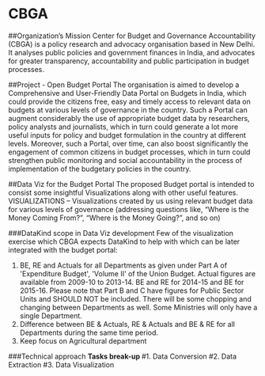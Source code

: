 # CBGA
##Organization’s Mission
Center for Budget and Governance Accountability (CBGA) is a policy research and advocacy organisation based in New Delhi. 
It analyses public policies and government finances in India, and advocates for greater transparency, accountability and public participation in budget processes.

##Project - Open Budget Portal
The organisation is aimed to develop a Comprehensive and User-Friendly Data Portal on Budgets in India, 
which could provide the citizens free, easy and timely access to relevant data on budgets at various levels of governance in the country. 
Such a Portal can augment considerably the use of appropriate budget data by researchers, policy analysts and journalists, which in turn could 
generate a lot more useful inputs for policy and budget formulation in the country at different levels. 
Moreover, such a Portal, over time, can also boost significantly the engagement of common citizens in budget processes, which in turn could
strengthen public monitoring and social accountability in the process of implementation of the budgetary policies in the country.

##Data Viz for the Budget Portal
The proposed Budget portal is intended to consist some insightful Visualizations along with other useful features.
VISUALIZATIONS – Visualizations created by us using relevant budget data for various levels of governance (addressing questions like, 
“Where is the Money Coming From?”, “Where is the Money Going?”, and so on)

###DataKind scope in Data Viz development
Few of the visualization exercise which CBGA expects DataKind to help with which can be later integrated with the budget portal:
1) BE, RE and Actuals for all Departments as given under Part A of 'Expenditure Budget', 'Volume II' of the Union Budget.  Actual figures are available from 2009-10 to 2013-14. BE and RE for 2014-15 and BE for 2015-16. Please note that Part B and C have figures for Public Sector Units and SHOULD NOT be included. There will be some chopping and changing between Departments as well. Some Ministries will only have a single Department.
2) Difference between BE & Actuals, RE & Actuals and BE & RE for all Departments during the same time period.
3) Keep focus on Agricultural department

###Technical approach
<b> Tasks break-up </b>
#1. Data Conversion
#2. Data Extraction
#3. Data Visualization




